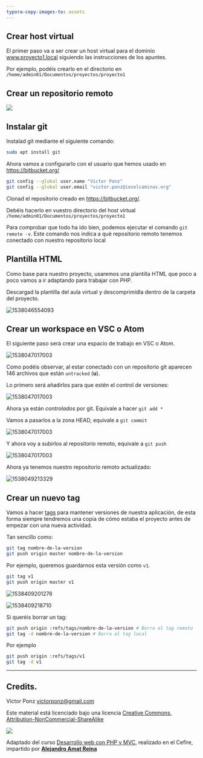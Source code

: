 ```yaml
---
typora-copy-images-to: assets
---
```


## Crear host virtual

El primer paso va a ser crear un host virtual para el dominio www.proyecto1.local siguiendo las instrucciones de los apuntes.

Por ejemplo, podéis crearlo en el directorio en `/home/admin01/Documentos/proyectos/proyecto1`

## Crear un repositorio remoto

![](assets/bitbucket-min.gif)

## Instalar git

Instalad git mediante el siguiente comando:

```bash
sudo apt install git
```

Ahora vamos a configurarlo con el usuario que hemos usado en https://bitbucket.org/

```bash
git config --global user.name "Víctor Ponz"
git config --global user.email "victor.ponz@ieselcaminas.org"
```

Clonad el repositorio creado en https://bitbucket.org/. 

Debéis hacerlo en vuestro directorio del host virtual `/home/admin01/Documentos/proyectos/proyecto1`

<script id="asciicast-COwLwT5vxGF7qlW8aHwexhqnz" src="https://asciinema.org/a/COwLwT5vxGF7qlW8aHwexhqnz.js" async></script>
Para comprobar que todo ha ido bien, podemos ejecutar el comando `git remote -v`. Este comando nos indica a qué repositorio remoto tenemos conectado con nuestro repositorio local
<script id="asciicast-faOrRlSYjGO2SBQj5V1QhDqhv" src="https://asciinema.org/a/faOrRlSYjGO2SBQj5V1QhDqhv.js" async></script>

## Plantilla HTML

Como base para nuestro proyecto, usaremos una plantilla HTML que poco a poco vamos a ir adaptando para trabajar con PHP.

Descargad la plantilla del aula virtual y descomprimidla dentro de la carpeta del proyecto.

![1538046554093](assets/1538046554093.png)

## Crear un workspace en VSC o Atom

El siguiente paso será crear una espacio de trabajo en VSC o Atom. 

![1538047017003](assets/1538047017003.png)

Como podéis observar, al estar conectado con un repositorio git aparecen 146 archivos que están `untracked` (**u**).

Lo primero será añadirlos para que estén el control de versiones:

![1538047017003](assets/stage.gif)

Ahora ya están *controlados* por git. Equivale a hacer `git add *`

Vamos a pasarlos a la zona HEAD, equivale a `git commit `

![1538047017003](assets/commit.gif)

Y ahora voy a subirlos al repositorio remoto, equivale a `git push`

![1538047017003](assets/push.gif)

Ahora ya tenemos nuestro repositorio remoto actualizado:

![1538049213329](assets/1538049213329.png)

## Crear un nuevo tag

Vamos a hacer [tags](https://git-scm.com/book/en/v2/Git-Basics-Tagging) para mantener versiones de nuestra aplicación, de esta forma siempre tendremos una copia de cómo estaba el proyecto antes de empezar con una nueva actividad.

Tan sencillo como:

```bash
git tag nombre-de-la-version
git push origin master nombre-de-la-version
```

Por ejemplo, queremos guardarnos esta versión como `v1`.

```bash
git tag v1
git push origin master v1
```

![1538409201276](assets/1538409201276.png)

![1538409218710](assets/1538409218710.png)

Si queréis borrar un tag:
​	

```bash
git push origin :refs/tags/nombre-de-la-version # Borra el tag remoto
git tag -d nombre-de-la-version # Borra el tag local
```

Por ejemplo

```bash
git push origin :refs/tags/v1
git tag -d v1
```

------



## Credits.

Víctor Ponz victorponz@gmail.com

Este material está licenciado bajo una licencia [Creative Commons, Attribution-NonCommercial-ShareAlike](https://creativecommons.org/licenses/by-nc-sa/3.0/)

![](https://licensebuttons.net/l/by-nc-sa/3.0/88x31.png)

Adaptado del curso [Desarrollo web con PHP y MVC](https://www.udemy.com/desarrollo-web-con-php-7-y-mysql-utilizando-mvc/), realizado en el Cefire, impartido por [**Alejandro Amat Reina**](https://www.udemy.com/user/alejandro-amat-reina/)






